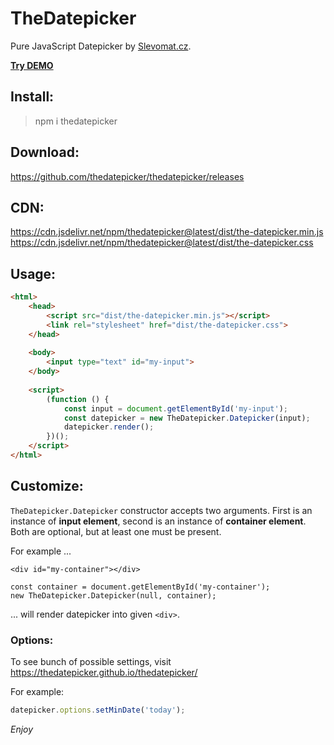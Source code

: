 TheDatepicker 
=============

Pure JavaScript Datepicker by [Slevomat.cz](https://www.slevomat.cz).

**[Try DEMO](https://thedatepicker.github.io/thedatepicker/)**


Install:
--------

> npm i thedatepicker

Download:
---------

https://github.com/thedatepicker/thedatepicker/releases

CDN:
----

https://cdn.jsdelivr.net/npm/thedatepicker@latest/dist/the-datepicker.min.js  
https://cdn.jsdelivr.net/npm/thedatepicker@latest/dist/the-datepicker.css

Usage:
------

```html
<html>
    <head>
        <script src="dist/the-datepicker.min.js"></script>
        <link rel="stylesheet" href="dist/the-datepicker.css">
    </head>
    
    <body>
        <input type="text" id="my-input">
    </body>
    
    <script>
        (function () {
            const input = document.getElementById('my-input');
            const datepicker = new TheDatepicker.Datepicker(input);
            datepicker.render();
        })();
    </script>
</html>
```

Customize:
----------

`TheDatepicker.Datepicker` constructor accepts two arguments. First is an instance of **input element**,
second is an instance of **container element**. Both are optional, but at least one must be present.

For example ...

```
<div id="my-container"></div>

const container = document.getElementById('my-container');
new TheDatepicker.Datepicker(null, container);
```

... will render datepicker into given `<div>`.

### Options:

To see bunch of possible settings, visit https://thedatepicker.github.io/thedatepicker/

For example:

```javascript
datepicker.options.setMinDate('today');
``` 

*Enjoy*
